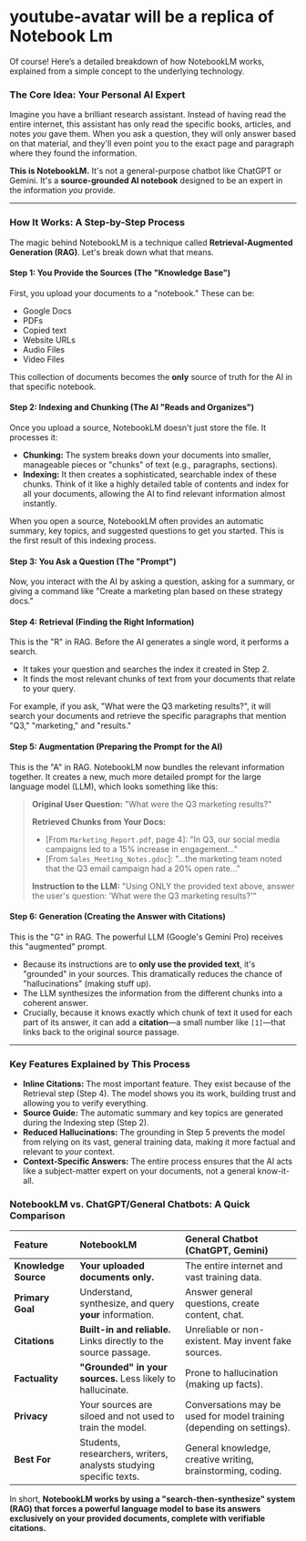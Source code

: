 # youtube-avatar will be a replica of Notebook Lm 

Of course! Here’s a detailed breakdown of how NotebookLM works, explained from a simple concept to the underlying technology.

### The Core Idea: Your Personal AI Expert

Imagine you have a brilliant research assistant. Instead of having read the entire internet, this assistant has only read the specific books, articles, and notes *you* gave them. When you ask a question, they will only answer based on that material, and they'll even point you to the exact page and paragraph where they found the information.

**This is NotebookLM.** It's not a general-purpose chatbot like ChatGPT or Gemini. It's a **source-grounded AI notebook** designed to be an expert in the information *you* provide.

---

### How It Works: A Step-by-Step Process

The magic behind NotebookLM is a technique called **Retrieval-Augmented Generation (RAG)**. Let's break down what that means.

#### Step 1: You Provide the Sources (The "Knowledge Base")

First, you upload your documents to a "notebook." These can be:
*   Google Docs
*   PDFs
*   Copied text
*   Website URLs
*  Audio Files 
*  Video Files 


This collection of documents becomes the **only** source of truth for the AI in that specific notebook.

#### Step 2: Indexing and Chunking (The AI "Reads and Organizes")

Once you upload a source, NotebookLM doesn't just store the file. It processes it:
*   **Chunking:** The system breaks down your documents into smaller, manageable pieces or "chunks" of text (e.g., paragraphs, sections).
*   **Indexing:** It then creates a sophisticated, searchable index of these chunks. Think of it like a highly detailed table of contents and index for all your documents, allowing the AI to find relevant information almost instantly.

When you open a source, NotebookLM often provides an automatic summary, key topics, and suggested questions to get you started. This is the first result of this indexing process.



#### Step 3: You Ask a Question (The "Prompt")

Now, you interact with the AI by asking a question, asking for a summary, or giving a command like "Create a marketing plan based on these strategy docs."

#### Step 4: Retrieval (Finding the Right Information)

This is the "R" in RAG. Before the AI generates a single word, it performs a search.
*   It takes your question and searches the index it created in Step 2.
*   It finds the most relevant chunks of text from your documents that relate to your query.

For example, if you ask, "What were the Q3 marketing results?", it will search your documents and retrieve the specific paragraphs that mention "Q3," "marketing," and "results."

#### Step 5: Augmentation (Preparing the Prompt for the AI)

This is the "A" in RAG. NotebookLM now bundles the relevant information together. It creates a new, much more detailed prompt for the large language model (LLM), which looks something like this:

> **Original User Question:** "What were the Q3 marketing results?"
>
> **Retrieved Chunks from Your Docs:**
> *   [From `Marketing_Report.pdf`, page 4]: "In Q3, our social media campaigns led to a 15% increase in engagement..."
> *   [From `Sales_Meeting_Notes.gdoc`]: "...the marketing team noted that the Q3 email campaign had a 20% open rate..."
>
> **Instruction to the LLM:** "Using ONLY the provided text above, answer the user's question: 'What were the Q3 marketing results?'"

#### Step 6: Generation (Creating the Answer with Citations)

This is the "G" in RAG. The powerful LLM (Google's Gemini Pro) receives this "augmented" prompt.
*   Because its instructions are to **only use the provided text**, it's "grounded" in your sources. This dramatically reduces the chance of "hallucinations" (making stuff up).
*   The LLM synthesizes the information from the different chunks into a coherent answer.
*   Crucially, because it knows exactly which chunk of text it used for each part of its answer, it can add a **citation**—a small number like `[1]`—that links back to the original source passage.



---

### Key Features Explained by This Process

*   **Inline Citations:** The most important feature. They exist because of the Retrieval step (Step 4). The model shows you its work, building trust and allowing you to verify everything.
*   **Source Guide:** The automatic summary and key topics are generated during the Indexing step (Step 2).
*   **Reduced Hallucinations:** The grounding in Step 5 prevents the model from relying on its vast, general training data, making it more factual and relevant to *your* context.
*   **Context-Specific Answers:** The entire process ensures that the AI acts like a subject-matter expert on your documents, not a general know-it-all.

### NotebookLM vs. ChatGPT/General Chatbots: A Quick Comparison

| Feature | NotebookLM | General Chatbot (ChatGPT, Gemini) |
| :--- | :--- | :--- |
| **Knowledge Source** | **Your uploaded documents only.** | The entire internet and vast training data. |
| **Primary Goal** | Understand, synthesize, and query **your** information. | Answer general questions, create content, chat. |
| **Citations** | **Built-in and reliable.** Links directly to the source passage. | Unreliable or non-existent. May invent fake sources. |
| **Factuality** | **"Grounded" in your sources.** Less likely to hallucinate. | Prone to hallucination (making up facts). |
| **Privacy** | Your sources are siloed and not used to train the model. | Conversations may be used for model training (depending on settings). |
| **Best For** | Students, researchers, writers, analysts studying specific texts. | General knowledge, creative writing, brainstorming, coding. |

In short, **NotebookLM works by using a "search-then-synthesize" system (RAG) that forces a powerful language model to base its answers exclusively on your provided documents, complete with verifiable citations.**


